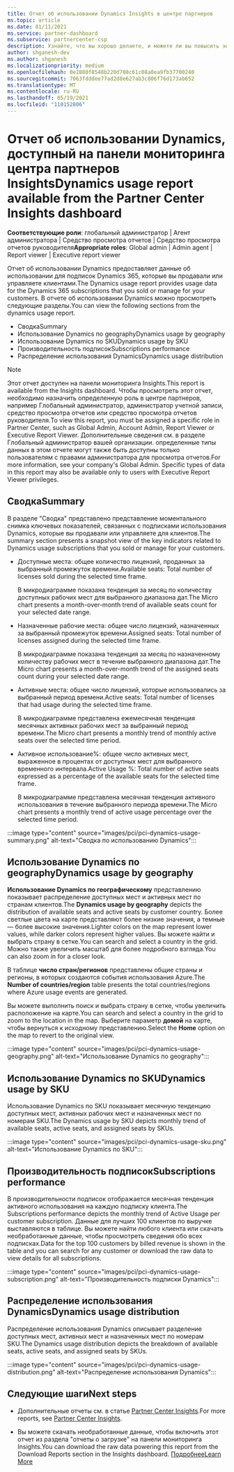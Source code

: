 ```yaml
---
title: Отчет об использовании Dynamics Insights в центре партнеров
ms.topic: article
ms.date: 01/11/2021
ms.service: partner-dashboard
ms.subservice: partnercenter-csp
description: Узнайте, что вы хорошо делаете, и можете ли вы повысить эффективность использования подписок Dynamics, которые вы продаете или управляете клиентами.
author: shganesh-dev
ms.author: shganesh
ms.localizationpriority: medium
ms.openlocfilehash: 0e2880f8548b220d708c61c08a0ea9fb37700240
ms.sourcegitcommit: 7063fdddee77ad2d8e627ab3c806f76d173ab652
ms.translationtype: MT
ms.contentlocale: ru-RU
ms.lasthandoff: 05/19/2021
ms.locfileid: "110152806"
---
```

# <a name="dynamics-usage-report-available-from-the-partner-center-insights-dashboard"></a><span data-ttu-id="58ba3-103">Отчет об использовании Dynamics, доступный на панели мониторинга центра партнеров Insights</span><span class="sxs-lookup"><span data-stu-id="58ba3-103">Dynamics usage report available from the Partner Center Insights dashboard</span></span>

<span data-ttu-id="58ba3-104">**Соответствующие роли**: глобальный администратор | Агент администратора | Средство просмотра отчетов | Средство просмотра отчетов руководителя</span><span class="sxs-lookup"><span data-stu-id="58ba3-104">**Appropriate roles**: Global admin | Admin agent | Report viewer | Executive report viewer</span></span>

<span data-ttu-id="58ba3-105">Отчет об использовании Dynamics предоставляет данные об использовании для подписок Dynamics 365, которые вы продавали или управляете клиентами.</span><span class="sxs-lookup"><span data-stu-id="58ba3-105">The Dynamics usage report provides usage data for the Dynamics 365 subscriptions that you sold or manage for your customers.</span></span> <span data-ttu-id="58ba3-106">В отчете об использовании Dynamics можно просмотреть следующие разделы.</span><span class="sxs-lookup"><span data-stu-id="58ba3-106">You can view the following sections from the dynamics usage report.</span></span>

- <span data-ttu-id="58ba3-107">Сводка</span><span class="sxs-lookup"><span data-stu-id="58ba3-107">Summary</span></span>
- <span data-ttu-id="58ba3-108">Использование Dynamics по geography</span><span class="sxs-lookup"><span data-stu-id="58ba3-108">Dynamics usage by geography</span></span>
- <span data-ttu-id="58ba3-109">Использование Dynamics по SKU</span><span class="sxs-lookup"><span data-stu-id="58ba3-109">Dynamics usage by SKU</span></span>
- <span data-ttu-id="58ba3-110">Производительность подписок</span><span class="sxs-lookup"><span data-stu-id="58ba3-110">Subscriptions performance</span></span>
- <span data-ttu-id="58ba3-111">Распределение использования Dynamics</span><span class="sxs-lookup"><span data-stu-id="58ba3-111">Dynamics usage distribution</span></span>

 > [!NOTE]
 > <span data-ttu-id="58ba3-112">Этот отчет доступен на панели мониторинга Insights.</span><span class="sxs-lookup"><span data-stu-id="58ba3-112">This report is available from the Insights dashboard.</span></span> <span data-ttu-id="58ba3-113">Чтобы просмотреть этот отчет, необходимо назначить определенную роль в центре партнеров, например Глобальный администратор, администратор учетной записи, средство просмотра отчетов или средство просмотра отчетов руководителя.</span><span class="sxs-lookup"><span data-stu-id="58ba3-113">To view this report, you must be assigned a specific role in Partner Center, such as Global Admin, Account Admin, Report Viewer or Executive Report Viewer.</span></span> <span data-ttu-id="58ba3-114">Дополнительные сведения см. в разделе Глобальный администратор вашей организации. определенные типы данных в этом отчете могут также быть доступны только пользователям с правами администратора для просмотра отчетов.</span><span class="sxs-lookup"><span data-stu-id="58ba3-114">For more information, see your company's Global Admin. Specific types of data in this report may also be available only to users with Executive Report Viewer privileges.</span></span>

## <a name="summary"></a><span data-ttu-id="58ba3-115">Сводка</span><span class="sxs-lookup"><span data-stu-id="58ba3-115">Summary</span></span>

<span data-ttu-id="58ba3-116">В разделе "Сводка" представлено представление моментального снимка ключевых показателей, связанных с подписками использования Dynamics, которые вы продавали или управляете для клиентов.</span><span class="sxs-lookup"><span data-stu-id="58ba3-116">The summary section presents a snapshot view of the key indicators related to Dynamics usage subscriptions that you sold or manage for your customers.</span></span>  

- <span data-ttu-id="58ba3-117">Доступные места: общее количество лицензий, проданных за выбранный промежуток времени.</span><span class="sxs-lookup"><span data-stu-id="58ba3-117">Available seats: Total number of licenses sold during the selected time frame.</span></span>

   <span data-ttu-id="58ba3-118">В микродиаграмме показана тенденция за месяц по количеству доступных рабочих мест для выбранного диапазона дат.</span><span class="sxs-lookup"><span data-stu-id="58ba3-118">The Micro chart presents a month-over-month trend of available seats count for your selected date range.</span></span>

- <span data-ttu-id="58ba3-119">Назначенные рабочие места: общее число лицензий, назначенных за выбранный промежуток времени.</span><span class="sxs-lookup"><span data-stu-id="58ba3-119">Assigned seats: Total number of licenses assigned during the selected time frame.</span></span>

   <span data-ttu-id="58ba3-120">В микродиаграмме показана тенденция за месяц по назначенному количеству рабочих мест в течение выбранного диапазона дат.</span><span class="sxs-lookup"><span data-stu-id="58ba3-120">The Micro chart presents a month-over-month trend of the assigned seats count during your selected date range.</span></span>

- <span data-ttu-id="58ba3-121">Активные места: общее число лицензий, которые использовались за выбранный период времени.</span><span class="sxs-lookup"><span data-stu-id="58ba3-121">Active seats: Total number of licenses that had usage during the selected time frame.</span></span> 

   <span data-ttu-id="58ba3-122">В микродиаграмме представлена ежемесячная тенденция месячных активных рабочих мест за выбранный период времени.</span><span class="sxs-lookup"><span data-stu-id="58ba3-122">The Micro chart presents a monthly trend of monthly active seats over the selected time period.</span></span>

- <span data-ttu-id="58ba3-123">Активное использование%: общее число активных мест, выраженное в процентах от доступных мест для выбранного временного интервала.</span><span class="sxs-lookup"><span data-stu-id="58ba3-123">Active Usage %: Total number of active seats expressed as a percentage of the available seats for the selected time frame.</span></span> 

   <span data-ttu-id="58ba3-124">В микродиаграмме представлена месячная тенденция активного использования в течение выбранного периода времени.</span><span class="sxs-lookup"><span data-stu-id="58ba3-124">The Micro chart presents a monthly trend of active usage percentage over the selected time period.</span></span>

:::image type="content" source="images/pci/pci-dynamics-usage-summary.png" alt-text="Сводка по использованию Dynamics":::

## <a name="dynamics-usage-by-geography"></a><span data-ttu-id="58ba3-126">Использование Dynamics по geography</span><span class="sxs-lookup"><span data-stu-id="58ba3-126">Dynamics usage by geography</span></span>

<span data-ttu-id="58ba3-127">**Использование Dynamics по географическому** представлению показывает распределение доступных мест и активных мест по странам клиентов.</span><span class="sxs-lookup"><span data-stu-id="58ba3-127">The **Dynamics usage by geography** depicts the distribution of available seats and active seats by customer country.</span></span> <span data-ttu-id="58ba3-128">Более светлые цвета на карте представляют более низкие значения, а темные — более высокие значения.</span><span class="sxs-lookup"><span data-stu-id="58ba3-128">Lighter colors on the map represent lower values, while darker colors represent higher values.</span></span> <span data-ttu-id="58ba3-129">Вы можете найти и выбрать страну в сетке.</span><span class="sxs-lookup"><span data-stu-id="58ba3-129">You can search and select a country in the grid.</span></span> <span data-ttu-id="58ba3-130">Можно также увеличить масштаб для более подробного взгляда.</span><span class="sxs-lookup"><span data-stu-id="58ba3-130">You can also zoom in for a closer look.</span></span>

<span data-ttu-id="58ba3-131">В таблице **число стран/регионов** представлены общие страны и регионы, в которых создаются события использования Azure.</span><span class="sxs-lookup"><span data-stu-id="58ba3-131">The **Number of countries/region** table presents the total countries/regions where Azure usage events are generated.</span></span>

<span data-ttu-id="58ba3-132">Вы можете выполнить поиск и выбрать страну в сетке, чтобы увеличить расположение на карте.</span><span class="sxs-lookup"><span data-stu-id="58ba3-132">You can search and select a country in the grid to zoom to the location in the map.</span></span> <span data-ttu-id="58ba3-133">Выберите параметр **домой** на карте, чтобы вернуться к исходному представлению.</span><span class="sxs-lookup"><span data-stu-id="58ba3-133">Select the **Home** option on the map to revert to the original view.</span></span>

:::image type="content" source="images/pci/pci-dynamics-usage-geography.png" alt-text="Использование Dynamics по geography":::

## <a name="dynamics-usage-by-sku"></a><span data-ttu-id="58ba3-135">Использование Dynamics по SKU</span><span class="sxs-lookup"><span data-stu-id="58ba3-135">Dynamics usage by SKU</span></span>

<span data-ttu-id="58ba3-136">Использование Dynamics по SKU показывает месячную тенденцию доступных мест, активных рабочих мест и назначенных мест по номерам SKU.</span><span class="sxs-lookup"><span data-stu-id="58ba3-136">The Dynamics usage by SKU depicts monthly trend of available seats, active seats, and assigned seats by SKUs.</span></span>

:::image type="content" source="images/pci/pci-dynamics-usage-sku.png" alt-text="Использование Dynamics по SKU":::

## <a name="subscriptions-performance"></a><span data-ttu-id="58ba3-138">Производительность подписок</span><span class="sxs-lookup"><span data-stu-id="58ba3-138">Subscriptions performance</span></span>

<span data-ttu-id="58ba3-139">В производительности подписок отображается месячная тенденция активного использования на каждую подписку клиента.</span><span class="sxs-lookup"><span data-stu-id="58ba3-139">The Subscriptions performance depicts the monthly trend of Active Usage per customer subscription.</span></span> <span data-ttu-id="58ba3-140">Данные для лучших 100 клиентов по выручке выставляются в таблице. Вы можете найти любого клиента или скачать необработанные данные, чтобы просмотреть сведения обо всех подписках.</span><span class="sxs-lookup"><span data-stu-id="58ba3-140">Data for the top 100 customers by billed revenue is shown in the table and you can search for any customer or download the raw data to view details for all subscriptions.</span></span>

:::image type="content" source="images/pci/pci-dynamics-usage-subscription.png" alt-text="Производительность подписки Dynamics":::

## <a name="dynamics-usage-distribution"></a><span data-ttu-id="58ba3-142">Распределение использования Dynamics</span><span class="sxs-lookup"><span data-stu-id="58ba3-142">Dynamics usage distribution</span></span>

<span data-ttu-id="58ba3-143">Распределение использования Dynamics описывает разделение доступных мест, активных мест и назначенных мест по номерам SKU.</span><span class="sxs-lookup"><span data-stu-id="58ba3-143">The Dynamics usage distribution depicts the breakdown of available seats, active seats, and assigned seats by SKUs.</span></span>

:::image type="content" source="images/pci/pci-dynamics-usage-distribution.png" alt-text="Распределение использования Dynamics":::

## <a name="next-steps"></a><span data-ttu-id="58ba3-145">Следующие шаги</span><span class="sxs-lookup"><span data-stu-id="58ba3-145">Next steps</span></span>

- <span data-ttu-id="58ba3-146">Дополнительные отчеты см. в статье [Partner Center Insights](partner-center-insights.md).</span><span class="sxs-lookup"><span data-stu-id="58ba3-146">For more reports, see [Partner Center Insights](partner-center-insights.md).</span></span>

- <span data-ttu-id="58ba3-147">Вы можете скачать необработанные данные, чтобы включить этот отчет из раздела "отчеты о загрузке" на панели мониторинга Insights.</span><span class="sxs-lookup"><span data-stu-id="58ba3-147">You can download the raw data powering this report from the Download Reports section in the Insights dashboard.</span></span> [<span data-ttu-id="58ba3-148">Подробнее</span><span class="sxs-lookup"><span data-stu-id="58ba3-148">Learn More</span></span>](pci-download-reports.md) 
